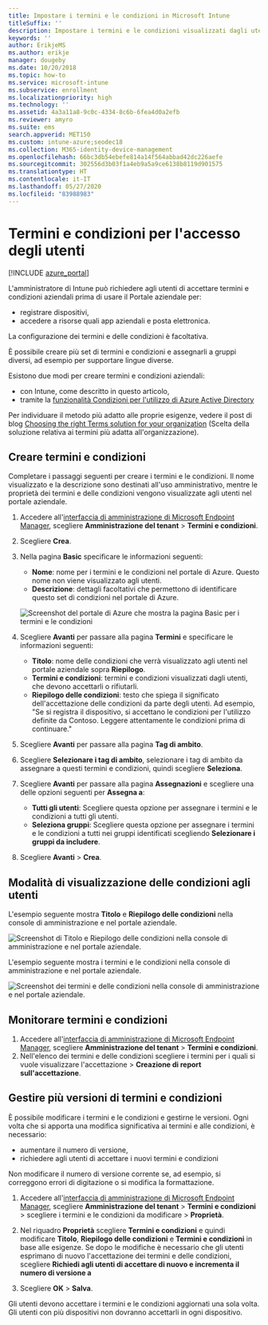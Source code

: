 ```yaml
---
title: Impostare i termini e le condizioni in Microsoft Intune
titleSuffix: ''
description: Impostare i termini e le condizioni visualizzati dagli utenti nel portale aziendale per Intune.
keywords: ''
author: ErikjeMS
ms.author: erikje
manager: dougeby
ms.date: 10/20/2018
ms.topic: how-to
ms.service: microsoft-intune
ms.subservice: enrollment
ms.localizationpriority: high
ms.technology: ''
ms.assetid: 4a3a11a8-9c0c-4334-8c6b-6fea4d0a2efb
ms.reviewer: amyro
ms.suite: ems
search.appverid: MET150
ms.custom: intune-azure;seodec18
ms.collection: M365-identity-device-management
ms.openlocfilehash: 66bc3db54ebefe814a14f564abbad42dc226aefe
ms.sourcegitcommit: 302556d3b03f1a4eb9a5a9ce6138b8119d901575
ms.translationtype: HT
ms.contentlocale: it-IT
ms.lasthandoff: 05/27/2020
ms.locfileid: "83988983"
---
```

# <a name="terms-and-conditions-for-user-access"></a>Termini e condizioni per l'accesso degli utenti

[!INCLUDE [azure_portal](../includes/azure_portal.md)]

L'amministratore di Intune può richiedere agli utenti di accettare termini e condizioni aziendali prima di usare il Portale aziendale per:
- registrare dispositivi,
- accedere a risorse quali app aziendali e posta elettronica.

La configurazione dei termini e delle condizioni è facoltativa.

È possibile creare più set di termini e condizioni e assegnarli a gruppi diversi, ad esempio per supportare lingue diverse.

Esistono due modi per creare termini e condizioni aziendali:
- con Intune, come descritto in questo articolo,
- tramite la [funzionalità Condizioni per l'utilizzo di Azure Active Directory](https://docs.microsoft.com/azure/active-directory/governance/active-directory-tou)

Per individuare il metodo più adatto alle proprie esigenze, vedere il post di blog [Choosing the right Terms solution for your organization](https://go.microsoft.com/fwlink/?linkid=2010506&clcid=0x409) (Scelta della soluzione relativa ai termini più adatta all'organizzazione). 

## <a name="create-terms-and-conditions"></a>Creare termini e condizioni
Completare i passaggi seguenti per creare i termini e le condizioni. Il nome visualizzato e la descrizione sono destinati all'uso amministrativo, mentre le proprietà dei termini e delle condizioni vengono visualizzate agli utenti nel portale aziendale.

1. Accedere all'[interfaccia di amministrazione di Microsoft Endpoint Manager](https://go.microsoft.com/fwlink/?linkid=2109431), scegliere **Amministrazione del tenant** > **Termini e condizioni**.
2. Scegliere **Crea**.
3. Nella pagina **Basic** specificare le informazioni seguenti:

   - **Nome**: nome per i termini e le condizioni nel portale di Azure. Questo nome non viene visualizzato agli utenti.
   - **Descrizione**: dettagli facoltativi che permettono di identificare questo set di condizioni nel portale di Azure.

    ![Screenshot del portale di Azure che mostra la pagina Basic per i termini e le condizioni](./media/terms-and-conditions-create/terms-basics-page.png)

4. Scegliere **Avanti** per passare alla pagina **Termini** e specificare le informazioni seguenti:

   - **Titolo**: nome delle condizioni che verrà visualizzato agli utenti nel portale aziendale sopra **Riepilogo**.
   - **Termini e condizioni**: termini e condizioni visualizzati dagli utenti, che devono accettarli o rifiutarli.
   - **Riepilogo delle condizioni**: testo che spiega il significato dell'accettazione delle condizioni da parte degli utenti. Ad esempio, "Se si registra il dispositivo, si accettano le condizioni per l'utilizzo definite da Contoso. Leggere attentamente le condizioni prima di continuare."

5. Scegliere **Avanti** per passare alla pagina **Tag di ambito**.

6. Scegliere **Selezionare i tag di ambito**, selezionare i tag di ambito da assegnare a questi termini e condizioni, quindi scegliere **Seleziona**. 

7. Scegliere **Avanti** per passare alla pagina **Assegnazioni** e scegliere una delle opzioni seguenti per **Assegna a**:
    - **Tutti gli utenti**: Scegliere questa opzione per assegnare i termini e le condizioni a tutti gli utenti.
    - **Seleziona gruppi**: Scegliere questa opzione per assegnare i termini e le condizioni a tutti nei gruppi identificati scegliendo **Selezionare i gruppi da includere**.

8. Scegliere **Avanti** > **Crea**.

## <a name="see-how-terms-are-displayed-to-your-users"></a>Modalità di visualizzazione delle condizioni agli utenti
L'esempio seguente mostra **Titolo** e **Riepilogo delle condizioni** nella console di amministrazione e nel portale aziendale.

![Screenshot di Titolo e Riepilogo delle condizioni nella console di amministrazione e nel portale aziendale.](./media/terms-and-conditions-create/terms-summary-terms.png)

L'esempio seguente mostra i termini e le condizioni nella console di amministrazione e nel portale aziendale.

![Screenshot dei termini e delle condizioni nella console di amministrazione e nel portale aziendale.](./media/terms-and-conditions-create/terms-properties-terms.png)


## <a name="monitor-terms-and-conditions"></a>Monitorare termini e condizioni

1. Accedere all'[interfaccia di amministrazione di Microsoft Endpoint Manager](https://go.microsoft.com/fwlink/?linkid=2109431), scegliere **Amministrazione del tenant** > **Termini e condizioni**.
2. Nell'elenco dei termini e delle condizioni scegliere i termini per i quali si vuole visualizzare l'accettazione > **Creazione di report sull'accettazione**.

## <a name="work-with-multiple-versions-of-terms-and-conditions"></a>Gestire più versioni di termini e condizioni
È possibile modificare i termini e le condizioni e gestirne le versioni. Ogni volta che si apporta una modifica significativa ai termini e alle condizioni, è necessario:
- aumentare il numero di versione,
- richiedere agli utenti di accettare i nuovi termini e condizioni

Non modificare il numero di versione corrente se, ad esempio, si correggono errori di digitazione o si modifica la formattazione.

1. Accedere all'[interfaccia di amministrazione di Microsoft Endpoint Manager](https://go.microsoft.com/fwlink/?linkid=2109431), scegliere **Amministrazione del tenant** > **Termini e condizioni** > scegliere i termini e le condizioni da modificare > **Proprietà**.

2. Nel riquadro **Proprietà** scegliere **Termini e condizioni** e quindi modificare **Titolo**, **Riepilogo delle condizioni** e **Termini e condizioni** in base alle esigenze. Se dopo le modifiche è necessario che gli utenti esprimano di nuovo l'accettazione dei termini e delle condizioni, scegliere **Richiedi agli utenti di accettare di nuovo e incrementa il numero di versione a**

3. Scegliere **OK** > **Salva**.

Gli utenti devono accettare i termini e le condizioni aggiornati una sola volta. Gli utenti con più dispositivi non dovranno accettarli in ogni dispositivo.
